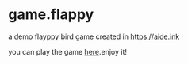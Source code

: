# game.flappy
a demo flayppy bird game created in https://aide.ink

you can play the game [here](https://aideink.github.io/game.flappy/).enjoy it!
